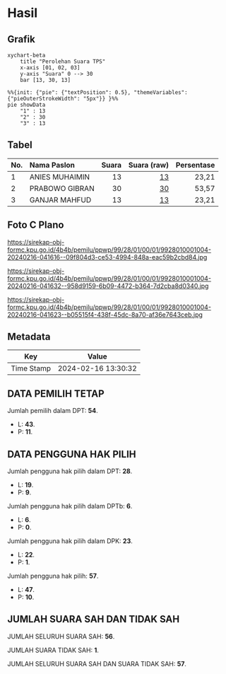 # Hasil

## Grafik

```mermaid
xychart-beta
    title "Perolehan Suara TPS"
    x-axis [01, 02, 03]
    y-axis "Suara" 0 --> 30
    bar [13, 30, 13]
```

```mermaid
%%{init: {"pie": {"textPosition": 0.5}, "themeVariables": {"pieOuterStrokeWidth": "5px"}} }%%
pie showData
    "1" : 13
    "2" : 30
    "3" : 13
```

## Tabel

| No. | Nama Paslon    | Suara | Suara (raw) | Persentase |
|:--- |:-------------- | -----:| -----------:| ----------:|
| 1   | ANIES MUHAIMIN | 13    | [13][p-1]   | 23,21      |
| 2   | PRABOWO GIBRAN | 30    | [30][p-2]   | 53,57      |
| 3   | GANJAR MAHFUD  | 13    | [13][p-3]   | 23,21      |


[p-1]: https://github.com/gigit-pemilu/pemilu-2024-99-luar-negeri/blob/main/pilpres/hitung-suara/sub/99-luar-negeri/sub/28-caracas-venezuela/sub/01-caracas-venezuela/sub/0001-caracas-venezuela/sub/004-ksk-001/sub/paslon-1.txt
[p-2]: https://github.com/gigit-pemilu/pemilu-2024-99-luar-negeri/blob/main/pilpres/hitung-suara/sub/99-luar-negeri/sub/28-caracas-venezuela/sub/01-caracas-venezuela/sub/0001-caracas-venezuela/sub/004-ksk-001/sub/paslon-2.txt
[p-3]: https://github.com/gigit-pemilu/pemilu-2024-99-luar-negeri/blob/main/pilpres/hitung-suara/sub/99-luar-negeri/sub/28-caracas-venezuela/sub/01-caracas-venezuela/sub/0001-caracas-venezuela/sub/004-ksk-001/sub/paslon-3.txt

## Foto C Plano

https://sirekap-obj-formc.kpu.go.id/4b4b/pemilu/ppwp/99/28/01/00/01/9928010001004-20240216-041616--09f804d3-ce53-4994-848a-eac59b2cbd84.jpg

https://sirekap-obj-formc.kpu.go.id/4b4b/pemilu/ppwp/99/28/01/00/01/9928010001004-20240216-041632--958d9159-6b09-4472-b364-7d2cba8d0340.jpg

https://sirekap-obj-formc.kpu.go.id/4b4b/pemilu/ppwp/99/28/01/00/01/9928010001004-20240216-041623--b05515f4-438f-45dc-8a70-af36e7643ceb.jpg


## Metadata

| Key        | Value               |
| ---------- | ------------------- |
| Time Stamp | 2024-02-16 13:30:32 |


## DATA PEMILIH TETAP

Jumlah pemilih dalam DPT: **54**.
 * L: **43**.
 * P: **11**.

## DATA PENGGUNA HAK PILIH

Jumlah pengguna hak pilih dalam DPT: **28**.
 * L: **19**.
 * P: **9**.

Jumlah pengguna hak pilih dalam DPTb: **6**.
 * L: **6**.
 * P: **0**.

Jumlah pengguna hak pilih dalam DPK: **23**.
 * L: **22**.
 * P: **1**.

Jumlah pengguna hak pilih: **57**.
 * L: **47**.
 * P: **10**.

## JUMLAH SUARA SAH DAN TIDAK SAH

JUMLAH SELURUH SUARA SAH: **56**.

JUMLAH SUARA TIDAK SAH: **1**.

JUMLAH SELURUH SUARA SAH DAN SUARA TIDAK SAH: **57**.


